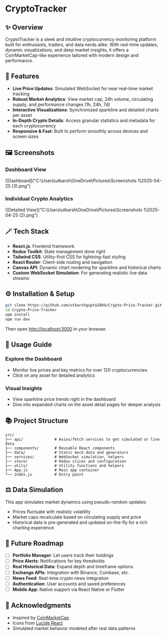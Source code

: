# CryptoTracker

## ✨ Overview
CryptoTracker is a sleek and intuitive cryptocurrency monitoring platform built for enthusiasts, traders, and data nerds alike. With real-time updates, dynamic visualizations, and deep market insights, it offers a CoinMarketCap-like experience tailored with modern design and performance.

## 🚀 Features

- **Live Price Updates**: Simulated WebSocket for near real-time market tracking
- **Robust Market Analytics**: View market cap, 24h volume, circulating supply, and performance changes (1h, 24h, 7d)
- **Interactive Visualizations**: Synchronized sparkline and detailed charts per asset
- **In-Depth Crypto Details**: Access granular statistics and metadata for each cryptocurrency
- **Responsive & Fast**: Built to perform smoothly across devices and screen sizes

## 🖼️ Screenshots

### Dashboard View
![Dashboard]("C:\Users\utkarsh\OneDrive\Pictures\Screenshots 1\2025-04-25 (3).png")

### Individual Crypto Analytics
![Detailed View]("C:\Users\utkarsh\OneDrive\Pictures\Screenshots 1\2025-04-25 (2).png")

## 🪄 Tech Stack

- **React.js**: Frontend framework
- **Redux Toolkit**: State management done right
- **Tailwind CSS**: Utility-first CSS for lightning-fast styling
- **React Router**: Client-side routing and navigation
- **Canvas API**: Dynamic chart rendering for sparkline and historical charts
- **Custom WebSocket Simulation**: For generating realistic live data streams

## ⚙️ Installation & Setup

```bash
git clone https://github.com/utkarshgupta2804/Crypto-Price-Tracker.git
cd Crypto-Price-Tracker
npm install
npm run dev
```

Then open [http://localhost:3000](http://localhost:5173) in your browser.

## 📅 Usage Guide

### Explore the Dashboard
- Monitor live prices and key metrics for over 120 cryptocurrencies
- Click on any asset for detailed analytics

### Visual Insights
- View sparkline price trends right in the dashboard
- Dive into expanded charts on the asset detail pages for deeper analysis

## 📚 Project Structure

```
src/
├── api/              # Axios/fetch services to get simulated or live data
├── components/       # Reusable React components
├── data/             # Static mock data and generators
├── services/         # WebSocket simulation, helpers
├── store/            # Redux slices and configuration
├── utils/            # Utility functions and helpers
├── App.js            # Main app container
└── index.js          # Entry point
```

## ⚖️ Data Simulation

This app simulates market dynamics using pseudo-random updates:
- Prices fluctuate with realistic volatility
- Market caps recalculate based on circulating supply and price
- Historical data is pre-generated and updated on-the-fly for a rich charting experience

## 🚧 Future Roadmap

- [ ] **Portfolio Manager**: Let users track their holdings
- [ ] **Price Alerts**: Notifications for key thresholds
- [ ] **Real Historical Data**: Expand depth and timeframe options
- [ ] **Exchange APIs**: Integration with Binance, Coinbase, etc.
- [ ] **News Feed**: Real-time crypto news integration
- [ ] **Authentication**: User accounts and saved preferences
- [ ] **Mobile App**: Native support via React Native or Flutter

## 👏 Acknowledgments

- Inspired by [CoinMarketCap](https://coinmarketcap.com/)
- Icons from [Lucide React](https://lucide.dev/)
- Simulated market behavior modeled after real data patterns




